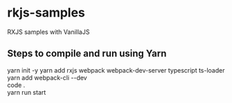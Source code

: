 # rkjs-samples
RXJS samples with VanillaJS

Steps to compile and run using Yarn
-----------------------------------
yarn init -y
yarn add rxjs webpack webpack-dev-server typescript ts-loader
yarn add webpack-cli --dev       
code .   
yarn run start
